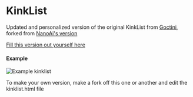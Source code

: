 # KinkList
Updated and personalized version of the original KinkList from [Goctini](https://github.com/Goctionni/KinkList), forked from [NanoAi's version](https://github.com/NanoAi/KinkList)

[Fill this version out yourself here](https://raw.githack.com/RedKnight26/KinkList/master/kinklist.html)

#### Example

![Example kinklist](https://i.imgur.com/tWsl99a.png)

To make your own version, make a fork off this one or another and edit the kinklist.html file
